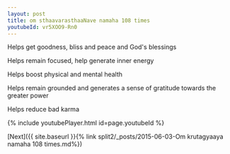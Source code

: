 ```yaml
---
layout: post
title: om sthaavarasthaaNave namaha 108 times
youtubeId: vr5XOO9-Rn0
---
```

 
 
Helps get goodness, bliss and peace and God's blessings
 
Helps remain focused, help generate inner energy 
 
Helps boost physical and mental health 
 
Helps remain grounded and generates a sense of gratitude towards the greater power 
 
Helps reduce bad karma
 
 
 
 


{% include youtubePlayer.html id=page.youtubeId %}
 
[Next]({{ site.baseurl }}{% link  split2/_posts/2015-06-03-Om krutagyaaya namaha 108 times.md%})
 
